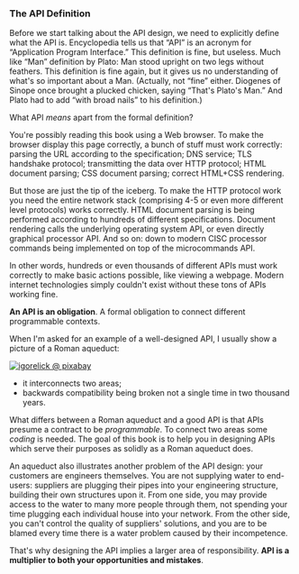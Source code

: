 ### The API Definition

Before we start talking about the API design, we need to explicitly define what the API is. Encyclopedia tells us that “API” is an acronym for “Application Program Interface.” This definition is fine, but useless. Much like “Man” definition by Plato: Man stood upright on two legs without feathers. This definition is fine again, but it gives us no understanding of what's so important about a Man. (Actually, not “fine” either. Diogenes of Sinope once brought a plucked chicken, saying “That's Plato's Man.” And Plato had to add “with broad nails” to his definition.)

What API *means* apart from the formal definition?

You're possibly reading this book using a Web browser. To make the browser display this page correctly, a bunch of stuff must work correctly: parsing the URL according to the specification; DNS service; TLS handshake protocol; transmitting the data over HTTP protocol; HTML document parsing; CSS document parsing; correct HTML+CSS rendering.

But those are just the tip of the iceberg. To make the HTTP protocol work you need the entire network stack (comprising 4-5 or even more different level protocols) works correctly. HTML document parsing is being performed according to hundreds of different specifications. Document rendering calls the underlying operating system API, or even directly graphical processor API. And so on: down to modern CISC processor commands being implemented on top of the microcommands API.

In other words, hundreds or even thousands of different APIs must work correctly to make basic actions possible, like viewing a webpage. Modern internet technologies simply couldn't exist without these tons of APIs working fine.

**An API is an obligation**. A formal obligation to connect different programmable contexts.

When I'm asked for an example of a well-designed API, I usually show a picture of a Roman aqueduct:

[![igorelick @ pixabay](/img/pont-du-gard.jpg "The Pont-du-Gard aqueduct. Built in the 1st century AD")](https://pixabay.com/photos/pont-du-gard-france-aqueduct-bridge-3909998/)

  * it interconnects two areas;
  * backwards compatibility being broken not a single time in two thousand years.

What differs between a Roman aqueduct and a good API is that APIs presume a contract to be *programmable*. To connect two areas some *coding* is needed. The goal of this book is to help you in designing APIs which serve their purposes as solidly as a Roman aqueduct does.

An aqueduct also illustrates another problem of the API design: your customers are engineers themselves. You are not supplying water to end-users: suppliers are plugging their pipes into your engineering structure, building their own structures upon it. From one side, you may provide access to the water to many more people through them, not spending your time plugging each individual house into your network. From the other side, you can't control the quality of suppliers' solutions, and you are to be blamed every time there is a water problem caused by their incompetence.

That's why designing the API implies a larger area of responsibility. **API is a multiplier to both your opportunities and mistakes**.
